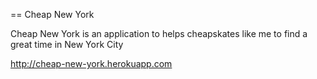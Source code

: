 == Cheap New York

Cheap New York is an application to helps cheapskates like me to find a great time in New York City

 http://cheap-new-york.herokuapp.com